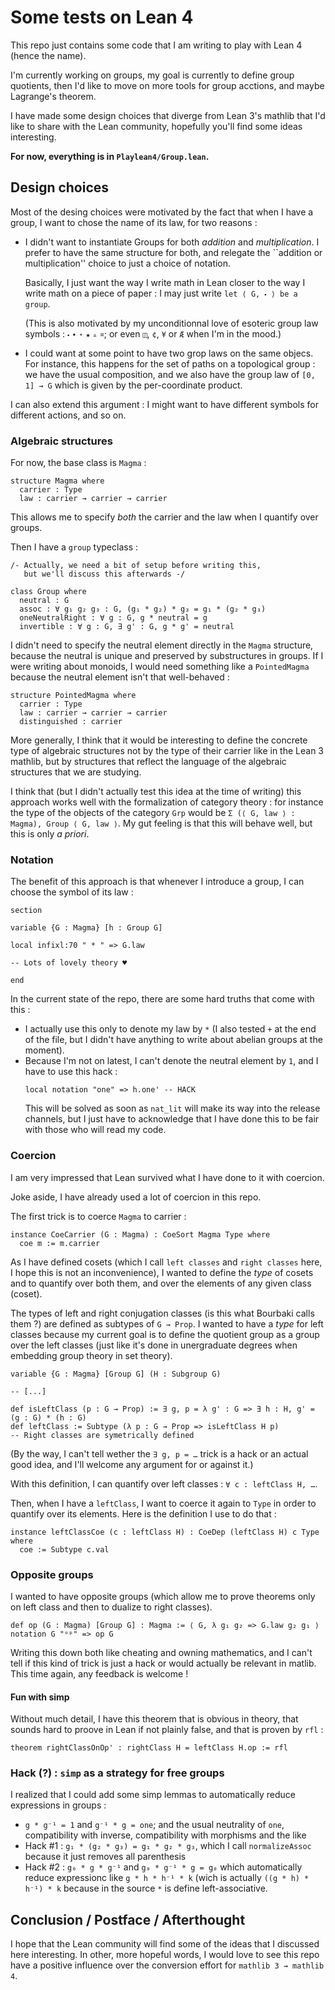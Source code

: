 
# Some tests on Lean 4

This repo just contains some code that I am writing to play with Lean 4
(hence the name).

I'm currently working on groups, my goal is currently to define group quotients,
then I'd like to move on more tools for group acctions, and maybe Lagrange's theorem.

I have made some design choices that diverge from Lean 3's mathlib that I'd like
to share with the Lean community, hopefully you'll find some ideas interesting.

**For now, everything is in `Playlean4/Group.lean`.**

## Design choices

Most of the desing choices were motivated by the fact that when I have a group,
I want to chose the name of its law, for two reasons :
 * I didn't want to instantiate Groups for both _addition_ and _multiplication_.
   I prefer to have the same structure for both, and relegate the ``addition or
   multiplication'' choice to just a choice of notation.

   Basically, I just want the way I write math in Lean closer to the way I write
   math on a piece of paper : I may just write `let ⟨ G, ⬝ ⟩ be a group`.

   (This is also motivated by my unconditionnal love of esoteric group law symbols :
   `⬝` `∙` `⋆` `★` `▵` `¤`; or even `◫`, `¢`, `¥` or `Æ` when I'm in the mood.)
 * I could want at some point to have two grop laws on the same objecs.
   For instance, this happens for the set of paths on a topological group :
   we have the usual composition, and we also have the group law of
   `[0, 1] → G` which is given by the per-coordinate product.

I can also extend this argument : I might want to have different symbols for different
actions, and so on.

### Algebraic structures

For now, the base class is `Magma` :

```lean
structure Magma where
  carrier : Type
  law : carrier → carrier → carrier
```

This allows me to specify _both_ the carrier and the law when I quantify over groups.

Then I have a `group` typeclass :

```lean
/- Actually, we need a bit of setup before writing this,
   but we'll discuss this afterwards -/

class Group where
  neutral : G
  assoc : ∀ g₁ g₂ g₃ : G, (g₁ * g₂) * g₃ = g₁ * (g₂ * g₃)
  oneNeutralRight : ∀ g : G, g * neutral = g
  invertible : ∀ g : G, ∃ g' : G, g * g' = neutral

```

I didn't need to specify the neutral element directly in the `Magma` structure,
because the neutral is unique and preserved by substructures in groups.
If I were writing about monoids, I would need something like a `PointedMagma`
because the neutral element isn't that well-behaved :

```lean
structure PointedMagma where
  carrier : Type
  law : carrier → carrier → carrier
  distinguished : carrier
```

More generally, I think that it would be interesting to define the concrete type
of algebraic structures not by the type of their carrier like in the Lean 3 mathlib,
but by structures that reflect the language of the algebraic structures that we are
studying.

I think that (but I didn't actually test this idea at the time of writing) this
approach works well with the formalization of category theory : for instance the type
of the objects of the category `Grp` would be
  `Σ (⟨ G, law ⟩ : Magma), Group ⟨ G, law ⟩`.
My gut feeling is that this will behave well, but this is only _a priori_.

### Notation

The benefit of this approach is that whenever I introduce a group, I can choose
the symbol of its law :

```lean
section

variable {G : Magma} [h : Group G]

local infixl:70 " * " => G.law

-- Lots of lovely theory ♥

end
```

In the current state of the repo, there are some hard truths that come with this :
 * I actually use this only to denote my law by `*` (I also tested `+` at the
   end of the file, but I didn't have anything to write about abelian groups
   at the moment).
 * Because I'm not on latest, I can't denote the neutral element by `1`, and I have
   to use this hack :
   ```lean
   local notation "one" => h.one' -- HACK
   ```
   This will be solved as soon as `nat_lit` will make its way into the release
   channels, but I just have to acknowledge that I have done this to be fair
   with those who will read my code.

### Coercion

I am very impressed that Lean survived what I have done to it with coercion.

Joke aside, I have already used a lot of coercion in this repo.

The first trick is to coerce `Magma` to carrier :
```lean
instance CoeCarrier (G : Magma) : CoeSort Magma Type where
  coe m := m.carrier
```

As I have defined cosets (which I call `left classes` and `right classes` here,
I hope this is not an inconvenience), I wanted to define the _type_ of cosets and
to quantify over both them, and over the elements of any given class (coset).

The types of left and right conjugation classes (is this what Bourbaki calls them ?)
are defined as subtypes of `G → Prop`. I wanted to have a _type_ for left classes
because my current goal is to define the quotient group as a group over the left
classes (just like it's done in unergraduate degrees when embedding group theory
in set theory).

```lean
variable {G : Magma} [Group G] (H : Subgroup G)

-- [...]

def isLeftClass (p : G → Prop) := ∃ g, p = λ g' : G => ∃ h : H, g' = (g : G) * (h : G)
def leftClass := Subtype (λ p : G → Prop => isLeftClass H p)
-- Right classes are symetrically defined
```

(By the way, I can't tell wether the `∃ g, p = …` trick is a hack or an actual
good idea, and I'll welcome any argument for or against it.)

With this definition, I can quantify over left classes : `∀ c : leftClass H, …`.

Then, when I have a `leftClass`, I want to coerce it again to `Type` in order to
quantify over its elements. Here is the definition I use to do that :
```lean
instance leftClassCoe (c : leftClass H) : CoeDep (leftClass H) c Type where
  coe := Subtype c.val
```

### Opposite groups

I wanted to have opposite groups (which allow me to prove theorems only on left
class and then to dualize to right classes).
```lean
def op (G : Magma) [Group G] : Magma := ⟨ G, λ g₁ g₂ => G.law g₂ g₁ ⟩
notation G "ᵒᵖ" => op G
```

Writing this down both like cheating and owning mathematics, and I can't tell
if this kind of trick is just a hack or would actually be relevant in matlib.
This time again, any feedback is welcome !

#### Fun with simp

Without much detail, I have this theorem that is obvious in theory, that sounds
hard to proove in Lean if not plainly false, and that is proven by `rfl` :
```lean
theorem rightClassOnOp' : rightClass H = leftClass H.op := rfl
```

### Hack (?) : `simp` as a strategy for free groups

I realized that I could add some simp lemmas to automatically reduce expressions
in groups :
 * `g * g⁻¹ = 1` and `g⁻¹ * g = one`; and the usual neutrality of `one`,
   compatibility with inverse, compatibility with morphisms and the like
 * Hack #1 : `g₁ * (g₂ * g₃) = g₁ * g₂ * g₃`, which I call `normalizeAssoc`
   because it just removes all parenthesis
 * Hack #2 : `g₀ * g * g⁻¹` and `g₀ * g⁻¹ * g = g₀` which automatically
   reduce expressionc like `g * h * h⁻¹ * k` (wich is actually `((g * h) * h⁻¹) * k`
   because in the source `*` is define left-associative.

## Conclusion / Postface / Afterthought

I hope that the Lean community will find some of the ideas that I discussed here
interesting. In other, more hopeful words, I would love to see this repo have
a positive influence over the conversion effort for `mathlib 3 → mathlib 4`.
